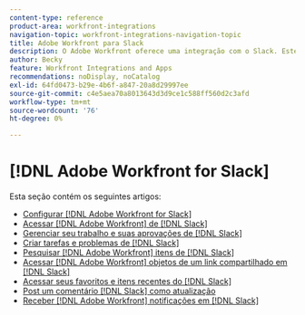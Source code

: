 ```yaml
---
content-type: reference
product-area: workfront-integrations
navigation-topic: workfront-integrations-navigation-topic
title: Adobe Workfront para Slack
description: O Adobe Workfront oferece uma integração com o Slack. Este artigo vincula às instruções sobre casos de uso comuns para este cenário, bem como instruções para configuração.
author: Becky
feature: Workfront Integrations and Apps
recommendations: noDisplay, noCatalog
exl-id: 64fd0473-b29e-4b6f-a847-20a8d29997ee
source-git-commit: c4e5aea70a8013643d3d9ce1c588ff560d2c3afd
workflow-type: tm+mt
source-wordcount: '76'
ht-degree: 0%

---
```


# [!DNL Adobe Workfront for Slack]

Esta seção contém os seguintes artigos:

* [Configurar [!DNL Adobe Workfront for Slack]](../../workfront-integrations-and-apps/using-workfront-with-slack/configure-workfront-for-slack.md)
* [Acessar [!DNL Adobe Workfront] de [!DNL Slack]](../../workfront-integrations-and-apps/using-workfront-with-slack/access-workfront-from-slack.md)
* [Gerenciar seu trabalho e suas aprovações de [!DNL Slack]](../../workfront-integrations-and-apps/using-workfront-with-slack/manage-your-work-and-approvals-from-slack.md)
* [Criar tarefas e problemas de [!DNL Slack]](../../workfront-integrations-and-apps/using-workfront-with-slack/create-tasks-and-issues-from-slack.md)
* [Pesquisar [!DNL Adobe Workfront] itens de [!DNL Slack]](../../workfront-integrations-and-apps/using-workfront-with-slack/search-for-wf-items-from-slack.md)
* [Acessar  [!DNL Adobe Workfront] objetos de um link compartilhado em  [!DNL Slack]](../../workfront-integrations-and-apps/using-workfront-with-slack/access-wf-objects-from-shared-linked-in-slack.md)
* [Acessar seus favoritos e itens recentes do  [!DNL Slack]](../../workfront-integrations-and-apps/using-workfront-with-slack/access-favorites-and-recent-items-from-slack.md)
* [Post um comentário  [!DNL Slack]  como atualização](../../workfront-integrations-and-apps/using-workfront-with-slack/post-a-slack-comment-as-an-update.md)
* [Receber [!DNL Adobe Workfront] notificações em [!DNL Slack]](../../workfront-integrations-and-apps/using-workfront-with-slack/receive-workfront-notifications-in-slack.md)
